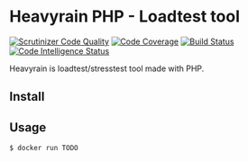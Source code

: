 # Heavyrain PHP - Loadtest tool

[![Scrutinizer Code Quality](https://scrutinizer-ci.com/g/il-m-yamagishi/heavyrain-php/badges/quality-score.png?b=main)](https://scrutinizer-ci.com/g/il-m-yamagishi/heavyrain-php/?branch=main) [![Code Coverage](https://scrutinizer-ci.com/g/il-m-yamagishi/heavyrain-php/badges/coverage.png?b=main)](https://scrutinizer-ci.com/g/il-m-yamagishi/heavyrain-php/?branch=main) [![Build Status](https://scrutinizer-ci.com/g/il-m-yamagishi/heavyrain-php/badges/build.png?b=main)](https://scrutinizer-ci.com/g/il-m-yamagishi/heavyrain-php/build-status/main) [![Code Intelligence Status](https://scrutinizer-ci.com/g/il-m-yamagishi/heavyrain-php/badges/code-intelligence.svg?b=main)](https://scrutinizer-ci.com/code-intelligence)

Heavyrain is loadtest/stresstest tool made with PHP.

## Install

## Usage

```sh
$ docker run TODO
```
